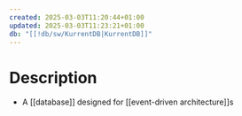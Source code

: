```yaml
---
created: 2025-03-03T11:20:44+01:00
updated: 2025-03-03T11:23:21+01:00
db: "[[!db/sw/KurrentDB|KurrentDB]]"
---
```

# Description
- A [[database]] designed for [[event-driven architecture]]s